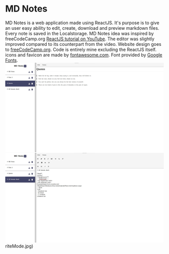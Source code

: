 # MD Notes

MD Notes is a web application made using ReactJS.
It's purpose is to give an user easy ability to edit, create, download and preview markdown files.
Every note is saved in the Localstorage.
MD Notes idea was inspired by freeCodeCamp.org [ReactJS tutorial on YouTube](https://youtu.be/bMknfKXIFA8?list=PLeYcUSvfaLbsFkmUZQvbgUO1RplZ0Zx9f&t=36647).
The editor was slightly improved compared to its counterpart from the video.
Website design goes to [freeCodeCamp.org](https://www.freecodecamp.org/).
Code is entirely mine excluding the ReactJS itself.
icons and favicon are made by [fontawesome.com](https://fontawesome.com/icons).
Font provided by [Google Fonts](https://fonts.google.com/).
![previewMode Image](/images/previewMode.jpg)
![writeMode Image](/images/writeMode.jpg)riteMode.jpg)
